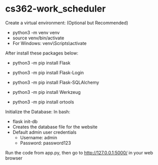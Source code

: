# cs362-work_scheduler

Create a virtual environment: (Optional but Recommended)

- python3 -m venv venv
- source venv/bin/activate
- For Windows: venv\Scripts\activate

After install these packages below:

- python3 -m pip install Flask

- python3 -m pip install Flask-Login

- python3 -m pip install Flask-SQLAlchemy

- python3 -m pip install Werkzeug

- python3 -m pip install ortools

Initialize the Database:
In bash:
- flask init-db
- Creates the database file for the website
- Default admin user credentials
    - Username: admin
    - Password: password123

Run the code from app.py, then go to http://127.0.0.1:5000/ in your web browser
